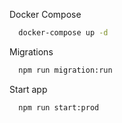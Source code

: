 Docker Compose

```bash
  docker-compose up -d
```

Migrations

```bash
  npm run migration:run
```

Start app

```bash
  npm run start:prod
```
